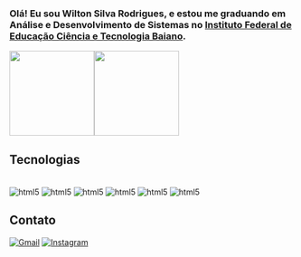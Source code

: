 ### Olá! Eu sou Wilton Silva Rodrigues, e estou me graduando em Análise e Desenvolvimento de Sistemas no [Instituto Federal de Educação Ciência e Tecnologia Baiano](https://ifbaiano.edu.br/portal/ads-guanambi/).

<div style="display: flex; align-items: center;">
  <img src="https://github-readme-stats.vercel.app/api?username=WiltonSR85&show_icons=true&theme=radical" height="150">
  <img src="https://github-readme-stats.vercel.app/api/top-langs/?username=WiltonSR85&layout=compact&theme=radical" height="150">
</div>

## Tecnologias 

<div style="dispaly: inline_block"><br/>
 <img align= "center" alt="html5" src="https://img.shields.io/badge/HTML5-E34F26?style=for-the-badge&logo=html5&logoColor=white" />
 <img align= "center" alt="html5" src="https://img.shields.io/badge/CSS3-1572B6?style=for-the-badge&logo=css3&logoColor=white" />
 <img align= "center" alt="html5" src="https://img.shields.io/badge/JavaScript-F7DF1E?style=for-the-badge&logo=javascript&logoColor=black" />
 <img align= "center" alt="html5" src="https://img.shields.io/badge/C-00599C?style=for-the-badge&logo=c&logoColor=white" />
 <img align= "center" alt="html5" src="https://img.shields.io/badge/Java-ED8B00?style=for-the-badge&logo=openjdk&logoColor=white" />
 <img align= "center" alt="html5" src="https://img.shields.io/badge/MySQL-005C84?style=for-the-badge&logo=mysql&logoColor=white" />
</div>

## Contato 

[![Gmail](https://img.shields.io/badge/Gmail-D14836?style=for-the-badge&logo=gmail&logoColor=white)](mailto:wiltonsilvarodrigues4321@gmail.com)
[![Instagram](https://img.shields.io/badge/Instagram-E4405F?style=for-the-badge&logo=instagram&logoColor=white)](https://www.instagram.com/will.s.r_?igsh=d2ZsODc2eGJrbWVy)
